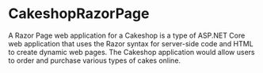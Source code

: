 # CakeshopRazorPage
A Razor Page web application for a Cakeshop is a type of ASP.NET Core web application that uses the Razor syntax for server-side code and HTML to create dynamic web pages. The Cakeshop application would allow users to order and purchase various types of cakes online. 
